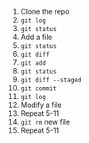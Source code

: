 1. Clone the repo
1. `git log`
1. `git status`
1. Add a file
1. `git status`
1. `git diff`
1. `git add`
1. `git status`
1. `git diff --staged`
1. `git commit`
1. `git log`
1. Modify a file
1. Repeat 5-11
1. `git rm` new file
1. Repeat 5-11
